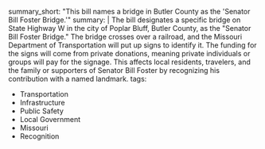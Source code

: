 summary_short: "This bill names a bridge in Butler County as the 'Senator Bill Foster Bridge.'"
summary: |
  The bill designates a specific bridge on State Highway W in the city of Poplar Bluff, Butler County, as the "Senator Bill Foster Bridge." The bridge crosses over a railroad, and the Missouri Department of Transportation will put up signs to identify it. The funding for the signs will come from private donations, meaning private individuals or groups will pay for the signage. This affects local residents, travelers, and the family or supporters of Senator Bill Foster by recognizing his contribution with a named landmark.
tags:
  - Transportation
  - Infrastructure
  - Public Safety
  - Local Government
  - Missouri
  - Recognition
